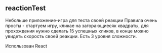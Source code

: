## reactionTest

Небольше приложение-игра для теста своей реакции
Правила очень просты - стартуем игру, кликае на загорающиесяк квадраты, для прохождения нужно сделать 15 успешных кликов, в конце можно увидеть скорость своей реакции. Есть 3 уровня сложности.

Использован 
React
